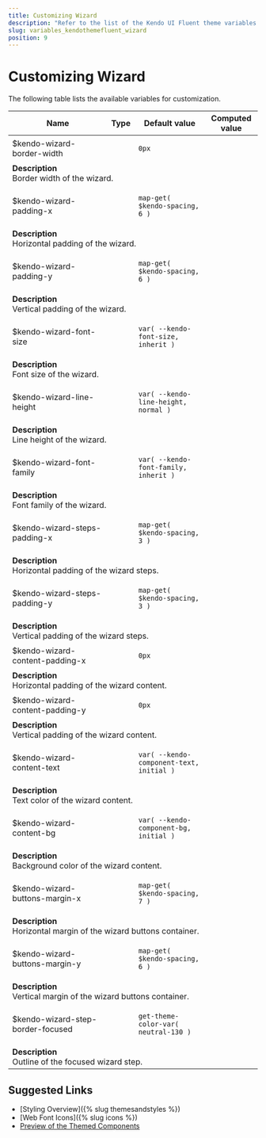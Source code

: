 ```yaml
---
title: Customizing Wizard
description: "Refer to the list of the Kendo UI Fluent theme variables available for customization."
slug: variables_kendothemefluent_wizard
position: 9
---
```


# Customizing Wizard

The following table lists the available variables for customization.

<table class="theme-variables">
    <colgroup>
    <col style="width: 200px; white-space:nowrap;" />
    <col />
    <col />
    <col />
</colgroup>
<thead>
    <tr>
        <th>Name</th>
        <th>Type</th>
        <th>Default value</th>
        <th>Computed value</th>
    </tr>
</thead>
<tbody>
        <tr>
    <td>$kendo-wizard-border-width</td>
    <td></td>
<td>

`0px`

</td>
<td>



</td>
</tr>
<tr>
    <td colspan="4" class="theme-variables-description-container"><div><b>Description</b><div class="theme-variables-description">Border width of the wizard.</div></div>
    </td>
</tr>
<tr>
    <td>$kendo-wizard-padding-x</td>
    <td></td>
<td>

`map-get( $kendo-spacing, 6 )`

</td>
<td>



</td>
</tr>
<tr>
    <td colspan="4" class="theme-variables-description-container"><div><b>Description</b><div class="theme-variables-description">Horizontal padding of the wizard.</div></div>
    </td>
</tr>
<tr>
    <td>$kendo-wizard-padding-y</td>
    <td></td>
<td>

`map-get( $kendo-spacing, 6 )`

</td>
<td>



</td>
</tr>
<tr>
    <td colspan="4" class="theme-variables-description-container"><div><b>Description</b><div class="theme-variables-description">Vertical padding of the wizard.</div></div>
    </td>
</tr>
<tr>
    <td>$kendo-wizard-font-size</td>
    <td></td>
<td>

`var( --kendo-font-size, inherit )`

</td>
<td>



</td>
</tr>
<tr>
    <td colspan="4" class="theme-variables-description-container"><div><b>Description</b><div class="theme-variables-description">Font size of the wizard.</div></div>
    </td>
</tr>
<tr>
    <td>$kendo-wizard-line-height</td>
    <td></td>
<td>

`var( --kendo-line-height, normal )`

</td>
<td>



</td>
</tr>
<tr>
    <td colspan="4" class="theme-variables-description-container"><div><b>Description</b><div class="theme-variables-description">Line height of the wizard.</div></div>
    </td>
</tr>
<tr>
    <td>$kendo-wizard-font-family</td>
    <td></td>
<td>

`var( --kendo-font-family, inherit )`

</td>
<td>



</td>
</tr>
<tr>
    <td colspan="4" class="theme-variables-description-container"><div><b>Description</b><div class="theme-variables-description">Font family of the wizard.</div></div>
    </td>
</tr>
<tr>
    <td>$kendo-wizard-steps-padding-x</td>
    <td></td>
<td>

`map-get( $kendo-spacing, 3 )`

</td>
<td>



</td>
</tr>
<tr>
    <td colspan="4" class="theme-variables-description-container"><div><b>Description</b><div class="theme-variables-description">Horizontal padding of the wizard steps.</div></div>
    </td>
</tr>
<tr>
    <td>$kendo-wizard-steps-padding-y</td>
    <td></td>
<td>

`map-get( $kendo-spacing, 3 )`

</td>
<td>



</td>
</tr>
<tr>
    <td colspan="4" class="theme-variables-description-container"><div><b>Description</b><div class="theme-variables-description">Vertical padding of the wizard steps.</div></div>
    </td>
</tr>
<tr>
    <td>$kendo-wizard-content-padding-x</td>
    <td></td>
<td>

`0px`

</td>
<td>



</td>
</tr>
<tr>
    <td colspan="4" class="theme-variables-description-container"><div><b>Description</b><div class="theme-variables-description">Horizontal padding of the wizard content.</div></div>
    </td>
</tr>
<tr>
    <td>$kendo-wizard-content-padding-y</td>
    <td></td>
<td>

`0px`

</td>
<td>



</td>
</tr>
<tr>
    <td colspan="4" class="theme-variables-description-container"><div><b>Description</b><div class="theme-variables-description">Vertical padding of the wizard content.</div></div>
    </td>
</tr>
<tr>
    <td>$kendo-wizard-content-text</td>
    <td></td>
<td>

`var( --kendo-component-text, initial )`

</td>
<td>



</td>
</tr>
<tr>
    <td colspan="4" class="theme-variables-description-container"><div><b>Description</b><div class="theme-variables-description">Text color of the wizard content.</div></div>
    </td>
</tr>
<tr>
    <td>$kendo-wizard-content-bg</td>
    <td></td>
<td>

`var( --kendo-component-bg, initial )`

</td>
<td>



</td>
</tr>
<tr>
    <td colspan="4" class="theme-variables-description-container"><div><b>Description</b><div class="theme-variables-description">Background color of the wizard content.</div></div>
    </td>
</tr>
<tr>
    <td>$kendo-wizard-buttons-margin-x</td>
    <td></td>
<td>

`map-get( $kendo-spacing, 7 )`

</td>
<td>



</td>
</tr>
<tr>
    <td colspan="4" class="theme-variables-description-container"><div><b>Description</b><div class="theme-variables-description">Horizontal margin of the wizard buttons container.</div></div>
    </td>
</tr>
<tr>
    <td>$kendo-wizard-buttons-margin-y</td>
    <td></td>
<td>

`map-get( $kendo-spacing, 6 )`

</td>
<td>



</td>
</tr>
<tr>
    <td colspan="4" class="theme-variables-description-container"><div><b>Description</b><div class="theme-variables-description">Vertical margin of the wizard buttons container.</div></div>
    </td>
</tr>
<tr>
    <td>$kendo-wizard-step-border-focused</td>
    <td></td>
<td>

`get-theme-color-var( neutral-130 )`

</td>
<td>



</td>
</tr>
<tr>
    <td colspan="4" class="theme-variables-description-container"><div><b>Description</b><div class="theme-variables-description">Outline of the focused wizard step.</div></div>
    </td>
</tr>
</tbody>
</table>

## Suggested Links

* [Styling Overview]({% slug themesandstyles %})
* [Web Font Icons]({% slug icons %})
* [Preview of the Themed Components](../)

